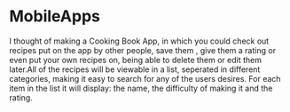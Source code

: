 # MobileApps

I thought of making a Cooking Book App, in which you could check out recipes put on the app by other people, save them , give them a rating or even put your own recipes on, being able to delete them or edit them later.All of the recipes will be viewable in a list, seperated in different categories, making it easy to search for any of the users desires. For each item in the list it will display: the name, the difficulty of making it and the rating.
